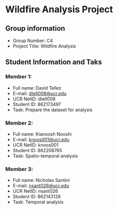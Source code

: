 # Wildfire Analysis Project

## Group information

* Group Number: C4
* Project Title: Wildfire Analysis

## Student Information and Taks

### Member 1:

* Full name: David Tellez
* E-mail: dtell008@ucr.edu
* UCR NetID: dtell008
* Student ID: 862173497
* Task: Prepare the dataset for analysis

### Member 2: 

* Full name: Kianoosh Nooshi
* E-mail: knoos001@ucr.edu
* UCR NetID: knoos001
* Student ID: 862208765
* Task: Spatio-temporal analysis

### Member 3: 

* Full name: Nicholas Santini
* E-mail: nsant026@ucr.edu
* UCR NetID: nsant026
* Student ID: 862143128
* Task: Temporal analysis
